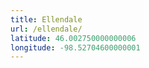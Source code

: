 ```yaml
---
title: Ellendale
url: /ellendale/
latitude: 46.002750000000006
longitude: -98.52704600000001
---
```

